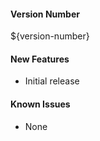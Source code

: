 #### Version Number
${version-number}

#### New Features
 - Initial release

#### Known Issues
 - None
